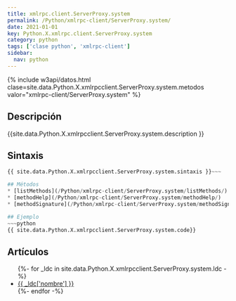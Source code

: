 ```yaml
---
title: xmlrpc.client.ServerProxy.system
permalink: /Python/xmlrpc-client/ServerProxy.system/
date: 2021-01-01
key: Python.X.xmlrpc.client.ServerProxy.system
category: python
tags: ['clase python', 'xmlrpc-client']
sidebar: 
  nav: python
---
```


{% include w3api/datos.html clase=site.data.Python.X.xmlrpcclient.ServerProxy.system.metodos valor="xmlrpc-client/ServerProxy.system" %}

## Descripción
{{site.data.Python.X.xmlrpcclient.ServerProxy.system.description }}

## Sintaxis
~~~python
{{ site.data.Python.X.xmlrpcclient.ServerProxy.system.sintaxis }}~~~

## Métodos
* [listMethods](/Python/xmlrpc-client/ServerProxy.system/listMethods/)
* [methodHelp](/Python/xmlrpc-client/ServerProxy.system/methodHelp/)
* [methodSignature](/Python/xmlrpc-client/ServerProxy.system/methodSignature/)

## Ejemplo
~~~python
{{ site.data.Python.X.xmlrpcclient.ServerProxy.system.code}}
~~~

## Artículos
<ul>
{%- for _ldc in site.data.Python.X.xmlrpcclient.ServerProxy.system.ldc -%}
   <li>
       <a href="{{_ldc['url'] }}">{{ _ldc['nombre'] }}</a>
   </li>
{%- endfor -%}
</ul>
